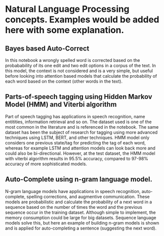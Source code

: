 # Natural Language Processing concepts. Examples would be added here with some explanation.

## Bayes based Auto-Correct
In this notebook a wrongly spelled word is corrected based on the probabability of its one edit and two edit options in a corpus of the text. In this model, the context is not considered and is a very simple, but useful before looking into attention based models that calculate the probability of each word based on the context (other words in the text).

## Parts-of-speech tagging using Hidden Markov Model (HMM) and Viterbi algorithm
Part of speech tagging has applications in speech recognition, name entitities, information retrieval and so on. The dataset used is one of the most common in the literature and is referenced in the notebook. The same dataset has been the subject of research for tagging using more advanced techniques using LSTM, BERT, and other techniques. HMM model only considers one previous state/tag for predicting the tag of each word, whereas for example LSTM and attention models can look back more and could also be bi-directional. However, at the test dataset, the HMM model with viterbi algorithm results in 95.5% accuracy, compared to 97-98% accuracy of more sophisticated models. 

## Auto-Complete using n-gram language model.
N-gram language models have applications in speech recognition, auto-complete, spelling corrections, and augmentive communication. These models are probabilistic and calculate the probability of a next word in a sequence based on the number of times the word and the previous sequence occur in the training dataset. Although simple to implement, the memory consumption could be large for big datasets. Sequence language models solve this, but here an example of building n-gram models is shown and is applied for auto-completing a sentence (suggesting the next word).
